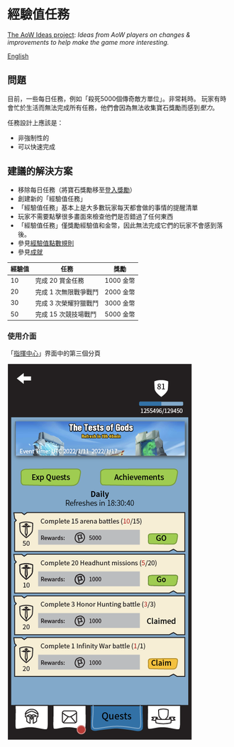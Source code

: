 # 經驗值任務

[The AoW Ideas project](https://github.com/nefarious-kitsune/aow.ideas):
*Ideas from AoW players on changes & improvements to help make the game more interesting.*

[English](exp-quests)

## 問題

目前，一些每日任務，例如「殺死5000個傳奇敵方單位」。非常耗時。
玩家有時會忙於生活而無法完成所有任務，他們會因為無法收集寶石獎勵而感到*壓力*。

任務設計上應該是：
* 非強制性的
* 可以快速完成

## 建議的解決方案

* 移除每日任務（將寶石獎勵移至[登入獎勵](../inbox/zh.inbox)）
* 創建新的「經驗值任務」
* 「經驗值任務」基本上是大多數玩家每天都會做的事情的提醒清單
* 玩家不需要點擊很多畫面來檢查他們是否錯過了任何東西
* 「經驗值任務」僅獎勵經驗值和金幣，因此無法完成它們的玩家不會感到落後。
* 參見[經驗值點數規則](zh.exp-point-rules)
* 參見[成就](zh.achievements)


| 經驗值 | 任務           | 獎勵  |
| ---------- | ----------------- | ---------- |
|  10 | 完成 20 賞金任務   | 1000 金幣 |
|  20 | 完成 1 次無限戰爭戰鬥 | 2000 金幣 |
|  30 | 完成 3 次榮耀狩獵戰鬥 | 3000 金幣 |
|  50 | 完成 15 次競技場戰鬥  | 5000 金幣 |

### 使用介面

「[指揮中心](../structure/command-center)」界面中的第三個分頁

![Example](../images/ui-command-center-exp-quest-2.png)
